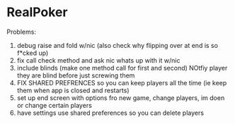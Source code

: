 # RealPoker
Problems:
1. debug raise and fold w/nic (also check why flipping over at end is so f*cked up)
2. fix call check method and ask nic whats up with it w/nic
3. include blinds (make one method call for first and second) NOtfiy player they are blind before just screwing them
4. FIX SHARED PREFRENCES so you can keep players all the time (ie keep them when app is closed and restarts)
5. set up end screen with options fro new game, change players, im doen or change certain players
6. have settings use shared preferences so you can delete players
